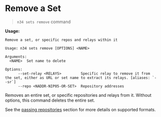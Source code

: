 # Remove a Set

> `n34 sets remove` command

**Usage:**
```
Remove a set, or specific repos and relays within it

Usage: n34 sets remove [OPTIONS] <NAME>

Arguments:
  <NAME>  Set name to delete

Options:
      --set-relay <RELAYS>         Specific relay to remove it from the set, either as URL or set name to extract its relays. [aliases: `--sr`]
      --repo <NADDR-NIP05-OR-SET>  Repository addresses
```

Removes an entire set, or specific repositories and relays from it.
Without options, this command deletes the entire set.

See the [passing repositories] section for more details on supported formats.

[passing repositories]: /commands.html#passing-repositories
